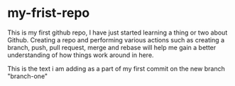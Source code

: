 # my-frist-repo
This is my first github repo, I have just started learning a thing or two about Github. Creating a repo and performing various actions such as creating a branch, push, pull request, merge and rebase will help me gain a better understanding of how things work around in here.

This is the text i am adding as a part of my first commit on the new branch "branch-one"
